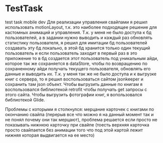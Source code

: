 # TestTask
test task mobile dev
Для реализации управления свайпами я решил использовать motionLayout, т.к. это наиболее подходящее решение для кастомных анимаций и управления.
Т.к. у меня не было доступа к бд пользователей, а в задании нужно выводить и каждый раз обновлять статистику пользователя, я решил для имитации бд пользователей
создавать эту бд локально, в этой бд хранится только один текущий пользователь и если пользователь заходит в первый раз в это приложение то в бд создается этот пользователь
под уникальным айди, которое так же сохраняется в dataStore, чтобы по возвращению по сохраненному айди получать текущего пользователя, обновлять его данные и выводить их.
Т.к. у меня так же не было доступа и к выгрузке книг с сервера, то я решил воспользоваться сайтом jsonkeeper и сохранить там json объект.
Чтобы выгрузить данные по книгам я воспользовался библиотекой retrofit чтобы получать get запросы с этого сайта.
Чтобы выгрузить фотографии книг, я вопользовался библиотекой Glide.

Проблемы с которыми я столкнулся: мерцание карточек с книгами по окончанию свайпа (перерыв все что можно я на данный момент так и не понял почему они так мерцают),
проблема решается если просто не показывать нижнюю карточку при свайпе (тоесть верхняя карточка просто свайпается без анимации того что под этой картой лежит нижняя которая выдвигается на ее место)
